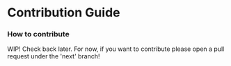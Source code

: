 # Contribution Guide
### How to contribute

WIP! Check back later. For now, if you want to contribute please open a pull request under the 'next' branch!

